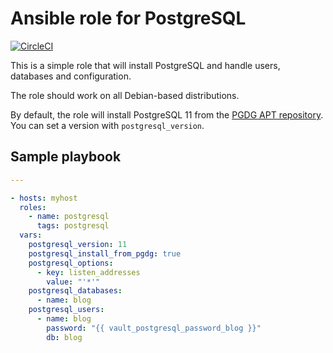 # Ansible role for PostgreSQL

[![CircleCI](https://circleci.com/gh/angristan/ansible-postgresql.svg?style=svg)](https://circleci.com/gh/angristan/ansible-postgresql)

This is a simple role that will install PostgreSQL and handle users, databases and configuration.

The role should work on all Debian-based distributions.

By default, the role will install PostgreSQL 11 from the [PGDG APT repository](https://wiki.postgresql.org/wiki/Apt). You can set a version with `postgresql_version`.

## Sample playbook

```yaml
---

- hosts: myhost
  roles:
    - name: postgresql
      tags: postgresql
  vars:
    postgresql_version: 11
    postgresql_install_from_pgdg: true
    postgresql_options:
      - key: listen_addresses
        value: "'*'"
    postgresql_databases:
      - name: blog
    postgresql_users:
      - name: blog
        password: "{{ vault_postgresql_password_blog }}"
        db: blog
```
